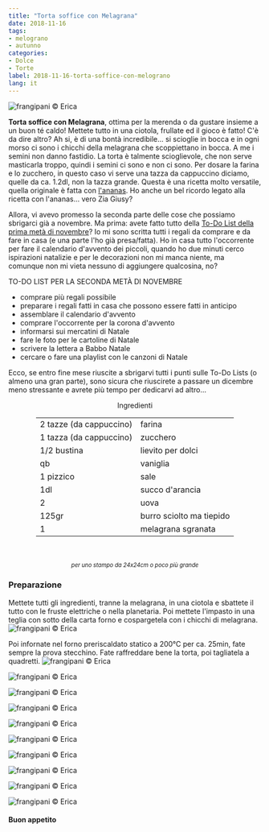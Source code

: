 ```yaml
---
title: "Torta soffice con Melagrana"
date: 2018-11-16
tags:
- melograno
- autunno
categories:
- Dolce
- Torte
label: 2018-11-16-torta-soffice-con-melograno
lang: it
---
```

![](header.jpg "frangipani © Erica")

**Torta soffice con Melagrana**, ottima per la merenda o da gustare insieme a un buon té caldo! Mettete tutto in una ciotola, frullate ed il gioco è fatto! C'è da dire altro? Ah si, è di una bontà incredibile... si scioglie in bocca e in ogni morso ci sono i chicchi della melagrana che scoppiettano in bocca. A me i semini non danno fastidio. La torta è talmente scioglievole, che non serve masticarla troppo, quindi i semini ci sono e non ci sono. Per dosare la farina e lo zucchero, in questo caso vi serve una tazza da cappuccino diciamo, quelle da ca. 1.2dl, non la tazza grande. Questa è una ricetta molto versatile, quella originale è fatta con <a href="https://frangipani.raiano.ch/2015-04-16-torta-all-ananas-sofficissima/" target="_blank">l'ananas</a>. Ho anche un bel ricordo legato alla ricetta con l'ananas... vero Zia Giusy?

Allora, vi avevo promesso la seconda parte delle cose che possiamo sbrigarci già a novembre. Ma prima: avete fatto tutto della <a href="https://frangipani.raiano.ch/2018-11-06-fluffosa-vegana-con-pere-e-cioccolato/" target="_blank">To-Do List della prima metà di novembre</a>? Io mi sono scritta tutti i regali da comprare e da fare in casa (e una parte l'ho già presa/fatta). Ho in casa tutto l'occorrente per fare il calendario d'avvento dei piccoli, quando ho due minuti cerco ispirazioni natalizie e per le decorazioni non mi manca niente, ma comunque non mi vieta nessuno di aggiungere qualcosina, no?

TO-DO LIST PER LA SECONDA METÀ DI NOVEMBRE

- comprare più regali possibile
- preparare i regali fatti in casa che possono essere fatti in anticipo
- assemblare il calendario d'avvento
- comprare l'occorrente per la corona d'avvento
- informarsi sui mercatini di Natale
- fare le foto per le cartoline di Natale
- scrivere la lettera a Babbo Natale
- cercare o fare una playlist con le canzoni di Natale

Ecco, se entro fine mese riuscite a sbrigarvi tutti i punti sulle To-Do Lists (o almeno una gran parte), sono sicura che riuscirete a passare un dicembre meno stressante e avrete più tempo per dedicarvi ad altro...


<div id="wrapper" style="text-align: center">
  <div id="yourdiv" style="display: inline-block;">
    <div class="ingredients" itemscope itemtype="http://schema.org/Recipe">
      <span itemprop="name" style="display:none;">Torta soffice con Melagrana</span>
      <span itemprop="recipeCategory" style="display:none;">Dolce</span>
      <img itemprop="image" style="display:none;" class="ignore-gallery-item" src="header.jpeg"/>
      <span itemprop="author" style="display:none;">Erica Raiano</span>
      <span itemprop="description" style="display:none;">Torta soffice con Melagrana, ottima per la merenda o da gustare insieme a un buon té caldo! Mettete tutto in una ciotola, frullate ed il gioco è fatto!</span>
      <div class="ingredients-title">Ingredienti</div>
      <table>
        <tbody>
          </tr>
          <tr itemprop="recipeIngredient">
            <td>2 tazze (da cappuccino)</td>
            <td>farina</td>
          </tr>
          <tr itemprop="recipeIngredient">
            <td>1 tazza (da cappuccino)</td>
            <td>zucchero</td>
          </tr>
          <tr itemprop="recipeIngredient">
            <td>1/2 bustina</td>
            <td>lievito per dolci</td>
          </tr>
          <tr itemprop="recipeIngredient">
            <td>qb</td>
            <td>vaniglia</td>
          </tr>
          <tr itemprop="recipeIngredient">
            <td>1 pizzico</td>
            <td>sale</td>
          </tr>
          <tr itemprop="recipeIngredient">
            <td>1dl</td>
            <td>succo d'arancia</td>
          </tr>
          <tr itemprop="recipeIngredient">
            <td>2</td>
            <td>uova</td>
          </tr>
          <tr itemprop="recipeIngredient">
            <td>125gr</td>
            <td>burro sciolto ma tiepido</td>
          </tr>
          <tr itemprop="recipeIngredient">
            <td>1</td>
            <td>melagrana sgranata</td>
          </tr>
        </tbody>
      </table>
      <br></br>
      <i class="pull-right" style="font-size: 80%;">per uno stampo da 24x24cm o poco più grande</i>
    </div>
  </div>
</div>


<h3>
  <font color="grey">
    <i class="fa-solid fa-gears"></i>
  </font> Preparazione
</h3>

Mettete tutti gli ingredienti, tranne la melagrana, in una ciotola e sbattete il tutto con le fruste elettriche o nella planetaria. Poi mettete l'impasto in una teglia con sotto della carta forno e cospargetela con i chicchi di melagrana.
![](teglia.jpg "frangipani © Erica")

Poi infornate nel forno preriscaldato statico a 200°C per ca. 25min, fate sempre la prova stecchino. Fate raffreddare bene la torta, poi tagliatela a quadretti.
![](risultato1.jpg "frangipani © Erica")

![](risultato2.jpg "frangipani © Erica")

![](risultato3.jpg "frangipani © Erica")

![](risultato4.jpg "frangipani © Erica")

![](risultato5.jpg "frangipani © Erica")

![](risultato6.jpg "frangipani © Erica")

![](risultato7.jpg "frangipani © Erica")

![](risultato8.jpg "frangipani © Erica")

![](risultato9.jpg "frangipani © Erica")

![](risultato10.jpg "frangipani © Erica")

<h4>Buon appetito
  <font color="red">
    <i class="fa-regular fa-face-smile"></i>
  </font>
</h4>
